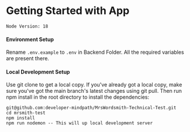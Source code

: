 # Getting Started with App

`Node Version: 18`

#### Environment Setup

Rename `.env.example` to `.env` in Backend Folder. All the required variables are present there.


#### Local Development Setup

Use git clone to get a local copy. If you've already got a local copy, make sure you've got the main branch's latest changes using git pull. Then run npm install in the root directory to install the dependencies:

```
git@github.com:developer-mindpath/MrsWordsmith-Technical-Test.git
cd mrsmith-test
npm install 
npm run nodemon -- This will up local development server
```
